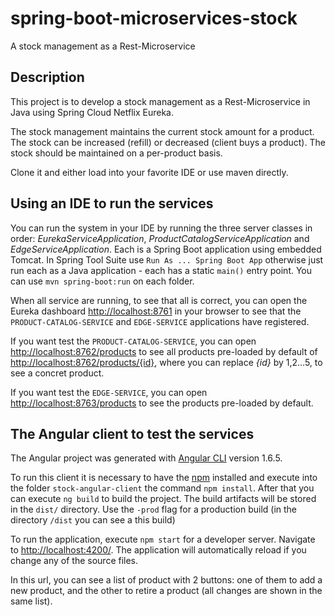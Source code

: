 # spring-boot-microservices-stock
A stock management as a Rest-Microservice

## Description
This project is to develop a stock management as a Rest-Microservice in Java using Spring Cloud Netflix Eureka. 

The stock management maintains the current stock amount for a product. The stock can be increased (refill) or decreased (client buys a product). The stock should be maintained on a per-product basis.

Clone it and either load into your favorite IDE or use maven directly.

## Using an IDE to run the services

You can run the system in your IDE by running the three server classes in order: _EurekaServiceApplication_, _ProductCatalogServiceApplication_ and _EdgeServiceApplication_. Each is a Spring Boot application using embedded Tomcat. In Spring Tool Suite use `Run As ... Spring Boot App` otherwise just run each as a Java application - each has a static `main()` entry point. You can use `mvn spring-boot:run` on each folder.

When all service are running, to see that all is correct, you can open the Eureka dashboard [http://localhost:8761](http://localhost:8761) in your browser to see that the `PRODUCT-CATALOG-SERVICE` and `EDGE-SERVICE` applications have registered.  

If you want test the `PRODUCT-CATALOG-SERVICE`, you can open [http://localhost:8762/products](http://localhost:8762/products) to see all products pre-loaded by default of [http://localhost:8762/products/{id}](http://localhost:8762/products/{id}), where you can replace _{id}_ by 1,2...5, to see a concret product. 

If you want test the `EDGE-SERVICE`, you can open [http://localhost:8763/products](http://localhost:8763/products) to see the products pre-loaded by default.

## The Angular client to test the services

The Angular project was generated with [Angular CLI](https://github.com/angular/angular-cli) version 1.6.5.

To run this client it is necessary to have the [npm](https://www.npmjs.com/) installed and execute into the folder `stock-angular-client` the command `npm install`. After that you can execute `ng build` to build the project. The build artifacts will be stored in the `dist/` directory. Use the `-prod` flag for a production build (in the directory `/dist` you can see a this build) 

To run the application, execute `npm start` for a developer server. Navigate to [http://localhost:4200/](http://localhost:4200/). The application will automatically reload if you change any of the source files.

In this url, you can see a list of product with 2 buttons: one of them to add a new product, and the other to retire a product (all changes are shown in the same list).


